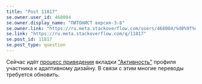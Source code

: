 ```yaml
---
title: "Post 11817"
se.owner.user_id: 468004
se.owner.display_name: "ПИТОНИСТ версия-3-8"
se.owner.link: "https://ru.meta.stackoverflow.com/users/468004/%d0%9f%d0%98%d0%a2%d0%9e%d0%9d%d0%98%d0%a1%d0%a2-%d0%b2%d0%b5%d1%80%d1%81%d0%b8%d1%8f-3-8"
se.link: "https://ru.meta.stackoverflow.com/q/11817"
se.post_id: 11817
se.post_type: question
---
```

<p>Сейчас идёт <a href="https://meta.stackexchange.com/q/372049">процесс приведения</a> вкладки <a href="https://ru.stackoverflow.com/users/current?tab=topactivity">&quot;Активность&quot;</a> профиля участника к адаптивному дизайну. В связи с этим многие переводы требуется обновить.</p>
